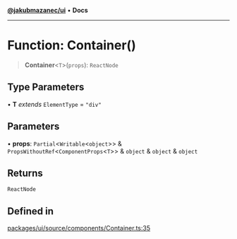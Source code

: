 [**@jakubmazanec/ui**](../README.md) • **Docs**

---

# Function: Container()

> **Container**\<`T`\>(`props`): `ReactNode`

## Type Parameters

• **T** _extends_ `ElementType` = `"div"`

## Parameters

• **props**: `Partial`\<`Writable`\<`object`\>\> & `PropsWithoutRef`\<`ComponentProps`\<`T`\>\> &
`object` & `object` & `object`

## Returns

`ReactNode`

## Defined in

[packages/ui/source/components/Container.ts:35](https://github.com/jakubmazanec/tools/blob/39892a8d22e72fc5aa2b2aedf9320ac8bb26fd5d/packages/ui/source/components/Container.ts#L35)
